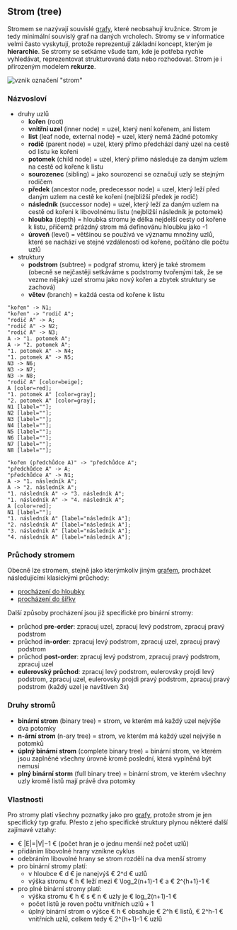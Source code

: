 ## Strom (tree)

Stromem se nazývají souvislé [grafy](wiki/graf), které neobsahují kružnice. Strom je tedy minimální souvislý graf na daných vrcholech. Stromy se v informatice velmi často vyskytují, protože reprezentují základní koncept, kterým je **hierarchie**. Se stromy se setkáme všude tam, kde je potřeba rychle vyhledávat, reprezentovat strukturovaná data nebo rozhodovat. Strom je i přirozeným modelem **rekurze**.

![vznik označení "strom"](https://dl.dropboxusercontent.com/u/5942837/voho.cz/image-wiki/ds-tree-intro.png)

### Názvosloví

- druhy uzlů
  - **kořen** (root)
  - **vnitřní uzel** (inner node) = uzel, který není kořenem, ani listem
  - **list** (leaf node, external node) = uzel, který nemá žádné potomky
  - **rodič** (parent node) = uzel, který přímo předchází daný uzel na cestě od listu ke kořeni
  - **potomek** (child node) = uzel, který přímo následuje za daným uzlem na cestě od kořene k listu
  - **sourozenec** (sibling) = jako sourozenci se označují uzly se stejným rodičem
  - **předek** (ancestor node, predecessor node) = uzel, který leží před daným uzlem na cestě ke kořeni (nejbližší předek je rodič)
  - **následník** (successor node) = uzel, který leží za daným uzlem na cestě od kořeni k libovolnému listu (nejbližší následník je potomek)
  - **hloubka** (depth) = hloubka stromu je délka nejdelší cesty od kořene k listu, přičemž prázdný strom má definovánu hloubku jako -1
  - **úroveň** (level) = většinou se používá ve významu množiny uzlů, které se nachází ve stejné vzdálenosti od kořene, počítáno dle počtu uzlů
- struktury
  - **podstrom** (subtree) = podgraf stromu, který je také stromem (obecně se nejčastěji setkáváme s podstromy tvořenými tak, že se vezme nějaký uzel stromu jako nový kořen a zbytek struktury se zachová)
  - **větev** (branch) = každá cesta od kořene k listu

```dot:digraph
"kořen" -> N1;
"kořen" -> "rodič A";
"rodič A" -> A;
"rodič A" -> N2;
"rodič A" -> N3;
A -> "1. potomek A";
A -> "2. potomek A";
"1. potomek A" -> N4;
"1. potomek A" -> N5;
N3 -> N6;
N3 -> N7;
N3 -> N8;
"rodič A" [color=beige];
A [color=red];
"1. potomek A" [color=gray];
"2. potomek A" [color=gray];
N1 [label=""];
N2 [label=""];
N3 [label=""];
N4 [label=""];
N5 [label=""];
N6 [label=""];
N7 [label=""];
N8 [label=""];
```

```dot:digraph
"kořen (předchůdce A)" -> "předchůdce A";
"předchůdce A" -> A;
"předchůdce A" -> N1;
A -> "1. následník A";
A -> "2. následník A";
"1. následník A" -> "3. následník A";
"1. následník A" -> "4. následník A";
A [color=red];
N1 [label=""];
"1. následník A" [label="následník A"];
"2. následník A" [label="následník A"];
"3. následník A" [label="následník A"];
"4. následník A" [label="následník A"];
```

### Průchody stromem

Obecně lze stromem, stejně jako kterýmkoliv jiným [grafem](wiki/graf), procházet následujícími klasickými průchody:

- [procházení do hloubky](wiki/algoritmus-dfs)
- [procházení do šířky](wiki/algoritmus-bfs)

Další způsoby procházení jsou již specifické pro binární stromy:

- průchod **pre-order**: zpracuj uzel, zpracuj levý podstrom, zpracuj pravý podstrom
- průchod **in-order**: zpracuj levý podstrom, zpracuj uzel, zpracuj pravý podstrom
- průchod **post-order**: zpracuj levý podstrom, zpracuj pravý podstrom, zpracuj uzel 
- **eulerovský průchod**: zpracuj levý podstrom, eulerovsky projdi levý podstrom, zpracuj uzel, eulerovsky projdi pravý podstrom, zpracuj pravý podstrom (každý uzel je navštíven 3x)

### Druhy stromů

- **binární strom** (binary tree) = strom, ve kterém má každý uzel nejvýše dva potomky
- **n-ární strom** (n-ary tree) = strom, ve kterém má každý uzel nejvýše n potomků
- **úplný binární strom** (complete binary tree) = binární strom, ve kterém jsou zaplněné všechny úrovně kromě poslední, která vyplněná být nemusí
- **plný binární storm** (full binary tree) = binární strom, ve kterém všechny uzly kromě listů mají právě dva potomky

### Vlastnosti

Pro stromy platí všechny poznatky jako pro [grafy](wiki/graf), protože strom je jen specifický typ grafu. Přesto z jeho specifické struktury plynou některé další zajímavé vztahy:

- € |E|=|V|−1 € (počet hran je o jednu menší než počet uzlů)
- přidáním libovolné hrany vznikne cyklus
- odebráním libovolné hrany se strom rozdělí na dva menší stromy
- pro binární stromy platí:
  - v hloubce € d € je nanejvýš € 2^d € uzlů
  - výška stromu € h € leží mezi € \log_2(n+1)-1 € a € 2^{h+1}-1 €
- pro plné binární stromy platí:
  - výška stromu € h € s € n € uzly je € log_2(n+1)-1 €
  - počet listů je roven počtu vnitřních uzlů + 1
  - úplný binární strom o výšce € h € obsahuje € 2^h € listů, € 2^h-1 € vnitřních uzlů, celkem tedy € 2^{h+1}-1 € uzlů